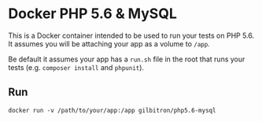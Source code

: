 # Docker PHP 5.6 & MySQL

This is a Docker container intended to be used to run your tests on PHP 5.6. It assumes you will be attaching your app as a volume to `/app`.

Be default it assumes your app has a `run.sh` file in the root that runs your tests (e.g. `composer install` and `phpunit`).

## Run

```
docker run -v /path/to/your/app:/app gilbitron/php5.6-mysql
```
